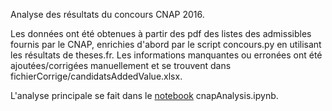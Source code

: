 Analyse des résultats du concours CNAP 2016.

Les données ont été obtenues à partir des pdf des listes des admissibles fournis par le CNAP, enrichies d'abord par le script concours.py en utilisant les résultats de theses.fr. Les informations manquantes ou erronées ont été ajoutées/corrigées manuellement et se trouvent dans fichierCorrige/candidatsAddedValue.xlsx.

L'analyse principale se fait dans le [notebook](https://github.com/cbienpourtoi/cnap/blob/master/cnapAnalysis.ipynb "notebook") cnapAnalysis.ipynb.
